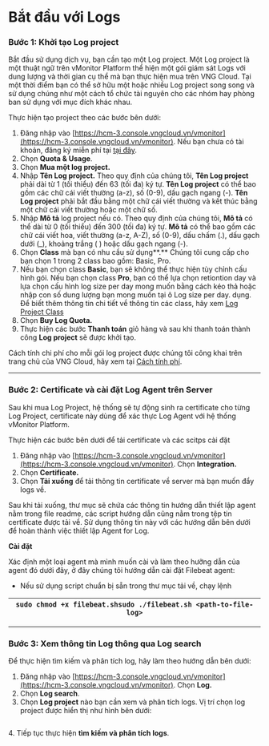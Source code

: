 # Bắt đầu với Logs

### Bước 1: Khởi tạo Log project <a href="#batdauvoilogs-buoc1-khoitaologproject" id="batdauvoilogs-buoc1-khoitaologproject"></a>

Bắt đầu sử dụng dịch vụ, bạn cần tạo một Log project. Một Log project là một thuật ngữ trên vMonitor Platform thể hiện một gói giám sát Logs với dung lượng và thời gian cụ thể mà bạn thực hiện mua trên VNG Cloud. Tại một thời điểm bạn có thể sở hữu một hoặc nhiều Log project song song và sử dụng chúng như một cách tổ chức tài nguyên cho các nhóm hay phòng ban sử dụng với mục đích khác nhau.

Thực hiện tạo project theo các bước bên dưới:

1. Đăng nhập vào [https://hcm-3.console.vngcloud.vn/vmonitor](https://hcm-3.console.vngcloud.vn/vmonitor). Nếu bạn chưa có tài khoản, đăng ký miễn phí tại [tại đây](https://register.vngcloud.vn/signup).
2. Chọn **Quota & Usage**.
3. Chọn **Mua một log project.**
4. Nhập **Tên Log project.** Theo quy định của chúng tôi, **Tên Log project** phải dài từ 1 (tối thiểu) đến 63 (tối đa) ký tự. **Tên Log project** có thể bao gồm các chữ cái viết thường (a-z), số (0-9), dấu gạch ngang (-). **Tên Log project** phải bắt đầu bằng một chữ cái viết thường và kết thúc bằng một chữ cái viết thường hoặc một chữ số.
5. Nhập **Mô tả** log project nếu có. Theo quy định của chúng tôi, **Mô tả** có thể dài từ 0 (tối thiểu) đến 300 (tối đa) ký tự. **Mô tả** có thể bao gồm các chữ cái viết hoa, viết thường (a-z, A-Z), số (0-9), dấu chấm (.), dấu gạch dưới (\_), khoảng trắng ( ) hoặc dấu gạch ngang (-).
6. Chọn **Class** mà bạn có nhu cầu sử dụng**.** Chúng tôi cung cấp cho bạn chọn 1 trong 2 class bao gồm: Basic, Pro.
7. Nếu bạn chọn class **Basic**, bạn sẽ không thể thực hiện tùy chỉnh cấu hình gói. Nếu bạn chọn class **Pro**, bạn có thể lựa chọn retiontion day và lựa chọn cấu hình log size per day mong muốn bằng cách kéo thả hoặc nhập con số dung lượng bạn mong muốn tại ô Log size per day. dụng. Để biết thêm thông tin chi tiết về thông tin các class, hãy xem [Log Project Class](../vmonitor-platform-la-gi/vmonitor-platform-log-la-gi/log-project-class.md)
8. Chọn **Buy Log Quota.**
9. Thực hiện các bước **Thanh toán** giỏ hàng và sau khi thanh toán thành công **Log project** sẽ được khởi tạo.

Cách tính chi phí cho mỗi gói log project được chúng tôi công khai trên trang chủ của VNG Cloud, hãy xem tại [Cách tính phí](../../vstorage/vstorage-hcm03/cach-tinh-phi/).

***

### Bước 2: Certificate và cài đặt Log Agent trên Server <a href="#batdauvoilogs-buoc2-certificatevacaidatlogagenttrenserver" id="batdauvoilogs-buoc2-certificatevacaidatlogagenttrenserver"></a>

Sau khi mua Log Project, hệ thống sẽ tự động sinh ra certificate cho từng Log Project, certificate này dùng để xác thực Log Agent với hệ thống vMonitor Platform.

Thực hiện các bước bên dưới để tải certificate và các scitps cài đặt

1. Đăng nhập vào [https://hcm-3.console.vngcloud.vn/vmonitor](https://hcm-3.console.vngcloud.vn/vmonitor). Chọn **Integration.**
2. Chọn **Certificate.**
3. Chọn **Tải xuống** để tải thông tin certificate về server mà bạn muốn đẩy logs về.

Sau khi tải xuống, thư mục sẽ chứa các thông tin hướng dẫn thiết lập agent nằm trong file readme, các script hướng dẫn cũng nằm trong tệp tin certificate được tải về. Sử dụng thông tin này với các hướng dẫn bên dưới để hoàn thành việc thiết lập Agent for Log.

**Cài đặt**

Xác định một loại agent mà mình muốn cài và làm theo hưỡng dẫn của agent đó dưới đây, ở đây chúng tôi hướng dẫn cài đặt Filebeat agent:

* Nếu sử dụng script chuẩn bị sẵn trong thư mục tải về, chạy lệnh

| `sudo chmod +x filebeat.shsudo ./filebeat.sh <path-to-file-log>` |
| ---------------------------------------------------------------- |

***

### Bước 3: Xem thông tin Log thông qua Log search <a href="#batdauvoilogs-buoc3-xemthongtinlogthongqualogsearch" id="batdauvoilogs-buoc3-xemthongtinlogthongqualogsearch"></a>

Để thực hiện tìm kiếm và phân tích log, hãy làm theo hướng dẫn bên dưới:

1. Đăng nhập vào [https://hcm-3.console.vngcloud.vn/vmonitor](https://hcm-3.console.vngcloud.vn/vmonitor). Chọn **Log.**
2. Chọn **Log search**.
3. Chọn **Log project** nào bạn cần xem và phân tích logs. Vị trí chọn log project được hiển thị như hình bên dưới:

<figure><img src="https://docs.vngcloud.vn/download/attachments/49649934/image2023-8-2_16-5-28.png?version=1&#x26;modificationDate=1691483719000&#x26;api=v2" alt=""><figcaption></figcaption></figure>

&#x20;     4\. Tiếp tục thực hiện **tìm kiếm và phân tích logs**.

